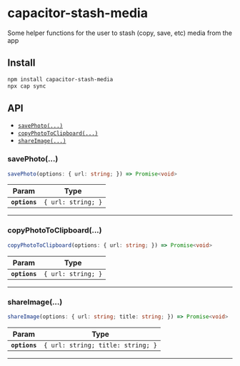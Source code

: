 # capacitor-stash-media

Some helper functions for the user to stash (copy, save, etc) media from the app

## Install

```bash
npm install capacitor-stash-media
npx cap sync
```

## API

<docgen-index>

- [`savePhoto(...)`](#savephoto)
- [`copyPhotoToClipboard(...)`](#copyphototoclipboard)
- [`shareImage(...)`](#shareimage)

</docgen-index>

<docgen-api>
<!--Update the source file JSDoc comments and rerun docgen to update the docs below-->

### savePhoto(...)

```typescript
savePhoto(options: { url: string; }) => Promise<void>
```

| Param         | Type                          |
| ------------- | ----------------------------- |
| **`options`** | <code>{ url: string; }</code> |

---

### copyPhotoToClipboard(...)

```typescript
copyPhotoToClipboard(options: { url: string; }) => Promise<void>
```

| Param         | Type                          |
| ------------- | ----------------------------- |
| **`options`** | <code>{ url: string; }</code> |

---

### shareImage(...)

```typescript
shareImage(options: { url: string; title: string; }) => Promise<void>
```

| Param         | Type                                         |
| ------------- | -------------------------------------------- |
| **`options`** | <code>{ url: string; title: string; }</code> |

---

</docgen-api>
